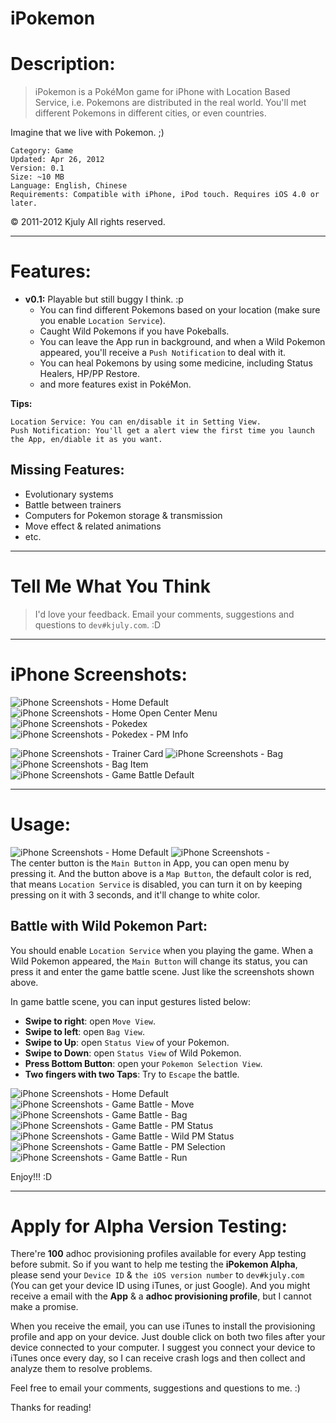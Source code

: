 iPokemon
========

# Description:

> iPokemon is a PokéMon game for iPhone with Location Based Service, i.e. Pokemons are distributed in the real world. You'll met different Pokemons in different cities, or even countries.

Imagine that we live with Pokemon. ;)


    Category: Game
    Updated: Apr 26, 2012
    Version: 0.1
    Size: ~10 MB
    Language: English, Chinese
    Requirements: Compatible with iPhone, iPod touch. Requires iOS 4.0 or later.

© 2011-2012 Kjuly All rights reserved.

---
# Features:

* __v0.1:__ Playable but still buggy I think. :p
  - You can find different Pokemons based on your location (make sure you enable `Location Service`).
  - Caught Wild Pokemons if you have Pokeballs.
  - You can leave the App run in background, and when a Wild Pokemon appeared, you'll receive a `Push Notification` to deal with it.
  - You can heal Pokemons by using some medicine, including Status Healers, HP/PP Restore.
  - and more features exist in PokéMon.

__Tips:__

    Location Service: You can en/disable it in Setting View.  
    Push Notification: You'll get a alert view the first time you launch the App, en/diable it as you want.

## Missing Features:

  - Evolutionary systems
  - Battle between trainers
  - Computers for Pokemon storage & transmission
  - Move effect & related animations
  - etc.

---
# Tell Me What You Think

> I'd love your feedback. Email your comments, suggestions and questions to `dev#kjuly.com`. :D

---
# iPhone Screenshots:

![iPhone Screenshots - Home Default][iPM_home_default]
![iPhone Screenshots - Home Open Center Menu][iPM_home_open_center_menu]
![iPhone Screenshots - Pokedex][iPM_pokedex]
![iPhone Screenshots - Pokedex - PM Info][iPM_pm_info]
<!--![iPhone Screenshots - Home Default][iPM_trainer_pm_info]-->
![iPhone Screenshots - Trainer Card][iPM_trainer_card]
![iPhone Screenshots - Bag][iPM_bag]
![iPhone Screenshots - Bag Item][iPM_bag_item]
![iPhone Screenshots - Game Battle Default][iPM_gamebattle_default]

---
# Usage:

![iPhone Screenshots - Home Default][iPM_home_default]
![iPhone Screenshots - ][iPM_home_pm_appeared]  
The center button is the `Main Button` in App, you can open menu by pressing it. And the button above is a `Map Button`, the default color is red, that means `Location Service` is disabled, you can turn it on by keeping pressing on it with 3 seconds, and it'll change to white color.

## Battle with Wild Pokemon Part:

  You should enable `Location Service` when you playing the game. When a Wild Pokemon appeared, the `Main Button` will change its status, you can press it and enter the game battle scene. Just like the screenshots shown above.  

  In game battle scene, you can input gestures listed below:
- __Swipe to right__: open `Move View`.
- __Swipe to left__: open `Bag View`.
- __Swipe to Up__: open `Status View` of your Pokemon.
- __Swipe to Down__: open `Status View` of Wild Pokemon.
- __Press Bottom Button__: open your `Pokemon Selection View`.
- __Two fingers with two Taps__: Try to `Escape` the battle.

![iPhone Screenshots - Home Default][iPM_gamebattle_default]
![iPhone Screenshots - Game Battle - Move][iPM_gamebattle_move]
![iPhone Screenshots - Game Battle - Bag][iPM_gamebattle_bag]
![iPhone Screenshots - Game Battle - PM Status][iPM_gamebattle_pm_status]
![iPhone Screenshots - Game Battle - Wild PM Status][iPM_gamebattle_wpm_status]
![iPhone Screenshots - Game Battle - PM Selection][iPM_gamebattle_pms]
![iPhone Screenshots - Game Battle - Run][iPM_gamebattle_run]

Enjoy!!! :D

---
# Apply for Alpha Version Testing:

There're __100__ adhoc provisioning profiles available for every App testing before submit. So if you want to help me testing the __iPokemon Alpha__, please send your `Device ID` & `the iOS version number` to `dev#kjuly.com` (You can get your device ID using iTunes, or just Google). And you might receive a email with the __App__ & a __adhoc provisioning profile__, but I cannot make a promise.

When you receive the email, you can use iTunes to install the provisioning profile and app on your device. Just double click on both two files after your device connected to your computer. I suggest you connect your device to iTunes once every day, so I can receive crash logs and then collect and analyze them to resolve problems.

Feel free to email your comments, suggestions and questions to me. :)

Thanks for reading!


[iPM_home_default]: https://github.com/Kjuly/iPokemon/raw/gh-pages/images/iPM/iPM_home_default.png
[iPM_home_open_center_menu]: https://github.com/Kjuly/iPokemon/raw/gh-pages/images/iPM/iPM_home_open_center_menu.png
[iPM_pokedex]: https://github.com/Kjuly/iPokemon/raw/gh-pages/images/iPM/iPM_pokedex.png
[iPM_pm_info]: https://github.com/Kjuly/iPokemon/raw/gh-pages/images/iPM/iPM_pm_info.png
[iPM_trainer_pm_info]: https://github.com/Kjuly/iPokemon/raw/gh-pages/images/iPM/iPM_trainer_pm_info.png
[iPM_trainer_card]: https://github.com/Kjuly/iPokemon/raw/gh-pages/images/iPM/iPM_trainer_card.png
[iPM_bag]: https://github.com/Kjuly/iPokemon/raw/gh-pages/images/iPM/iPM_bag.png
[iPM_bag_item]: https://github.com/Kjuly/iPokemon/raw/gh-pages/images/iPM/iPM_bag_item.png
[iPM_gamebattle_default]: https://github.com/Kjuly/iPokemon/raw/gh-pages/images/iPM/iPM_gamebattle_default.png

[iPM_gamebattle_bag]: https://github.com/Kjuly/iPokemon/raw/gh-pages/images/iPM/iPM_gamebattle_bag.png
[iPM_gamebattle_move]: https://github.com/Kjuly/iPokemon/raw/gh-pages/images/iPM/iPM_gamebattle_move.png
[iPM_gamebattle_pm_status]: https://github.com/Kjuly/iPokemon/raw/gh-pages/images/iPM/iPM_gamebattle_pm_status.png
[iPM_gamebattle_pms]: https://github.com/Kjuly/iPokemon/raw/gh-pages/images/iPM/iPM_gamebattle_pms.png
[iPM_gamebattle_run]: https://github.com/Kjuly/iPokemon/raw/gh-pages/images/iPM/iPM_gamebattle_run.png
[iPM_gamebattle_wpm_status]: https://github.com/Kjuly/iPokemon/raw/gh-pages/images/iPM/iPM_gamebattle_wpm_status.png
[iPM_home_pm_appeared]: https://github.com/Kjuly/iPokemon/raw/gh-pages/images/iPM/iPM_home_pm_appeared.png

